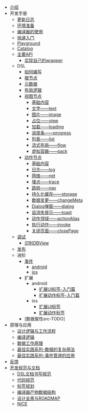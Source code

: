 * [介绍](use/README.md)
* 开发手册
  * [更新日志](CHANGELOG.md)
  * [环境准备](use/environment.md)
  * [编译器的使用](use/cli/README.md)
  * [快速入门](use/start.md)
  * [Playground](use/playground.md)
  * [Catalog](use/catalog.md)
  * [主要API](use/api_doc.md)
    * [实现自己的wrapper](use/use_wrapper.md)
  * DSL
    * [如何编写](dsl/write_a_dsl.md)
    * [根节点](dsl/root.md)
    * [元数据](dsl/meta.md)
    * [布局逻辑](dsl/layout_logic.md)
    * [视图节点](dsl/ui/base.md)
      * [基础内容](dsl/ui/base.md)
      * [文字——text](dsl/ui/text.md)
      * [图片——image](dsl/ui/image.md)
      * [占位——view](dsl/ui/view.md)
      * [加载——loading](dsl/ui/loading.md)
      * [进度条——progress](dsl/ui/progress.md)
      * [列表——list](dsl/ui/list.md)
      * [流式布局——flow](dsl/ui/flow.md)
      * [虚拟容器——pack](dsl/ui/pack.md)
    * [动作节点](dsl/func/base.md)
      * [基础内容](dsl/func/base.md)
      * [日志——log](dsl/func/log.md)
      * [网络——net](dsl/func/net.md)
      * [埋点——trace](dsl/func/trace.md)
      * [跳转——nav](dsl/func/nav.md)
      * [持久化缓存——storage](dsl/func/storage.md)
      * [数据变更——changeMeta](dsl/func/changeMeta.md)
      * [Dialog弹窗——dialog](dsl/func/dialog.md)
      * [自消失提示——toast](dsl/func/toast.md)
      * [动作领域——actionAlias](dsl/func/actionAlias.md)
      * [执行动作——invoke](dsl/func/invoke.md)
      * [关闭页面——closePage](dsl/func/closePage.md)
  * [调试](use/debug_tool_in_project.md)
    * [识别DBView](use/which_is_dbview.md)
  * [发布](use/publish_recommand.md)
  * 进阶
    * [事件](extension/event/event_pipe.md)
      * [android](extension/event/event_android.md)
      * [ios](extension/event/event_ios.md)
    * 扩展
      * android
        * [扩展UI标签-入门篇](extension/android/create_ui_extension_01.md)
        * [扩展动作标签-入门篇](extension/android/create_action_extension_01.md)
      * ios
        * [扩展UI标签](extension/ios/ios_ui_extension.md)
        * [扩展动作标签](extension/ios/ios_action_extension.md)
    * [数据属性src-TODO]
* 原理与应用
  * [设计逻辑与工作流程](design/base.md)
  * [编译逻辑](design/cli.md)
  * [数据工作原理](design/data.md)
  * [最佳实践系列-数据的复杂用法](article/meta.md)
  * [最佳实践系列-事件管道的应用](article/event.md)
* [反馈](feedback.md)
* [开发规范与文档](spec/README.md)
  * [DSL文档书写规范](spec/dsl_spec.md)
  * [代码规范](spec/code_spec.md)
  * [标签规划](spec/tag_attr_todo.md)
  * [编译器产物数据结构](spec/cli_out_format.md)
  * [设计全景与ROADMAP](spec/full_design_and_roadmap.md)
  * [NICE](spec/nice.md)